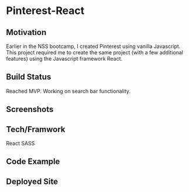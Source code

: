 # Pinterest-React
    
## Motivation

Earlier in the NSS bootcamp, I created Pinterest using vanilla Javascript. This project required me to create the same project (with a few additional features) using the Javascript framework React.

## Build Status

Reached MVP. Working on search bar functionality.

## Screenshots

## Tech/Framwork

React
SASS

## Code Example 



## Deployed Site
